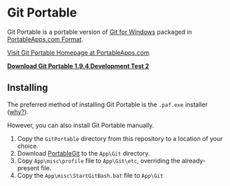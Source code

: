 # Git Portable

Git Portable is a portable version of [Git for Windows][Git] packaged in [PortableApps.com Format][paf].

[Visit Git Portable Homepage at PortableApps.com][homepage]

__[Download Git Portable 1.9.4 Development Test 2][download]__

## Installing

The preferred method of installing Git Portable is the `.paf.exe` installer ([why?][why paf]).

However, you can also install Git Portable manually.

1. Copy the `GitPortable` directory from this repository to a location of your choice. 
2. Download [PortableGit] to the `App\Git` directory.
3. Copy `App\misc\profile` file to `App\Git\etc`, overriding the already-present file.
4. Copy the `App\misc\StartGitBash.bat` file to `App\Git`

 [download]: https://github.com/bungeshea/GitPortable/releases/download/v1.9.4-devtest.2/GitPortable_1.9.4_Development_Test_2_online.paf.exe
 [homepage]: http://portableapps.com/node/34685

 [Git]: https://github.com/git/git
 [paf]: http://portableapps.com/about/what_is_a_portable_app
 [why paf]: http://portableapps.com/about/what_is_a_portable_app#whypaf
 [PortableGit]: https://github.com/github/msysgit#portablegit
